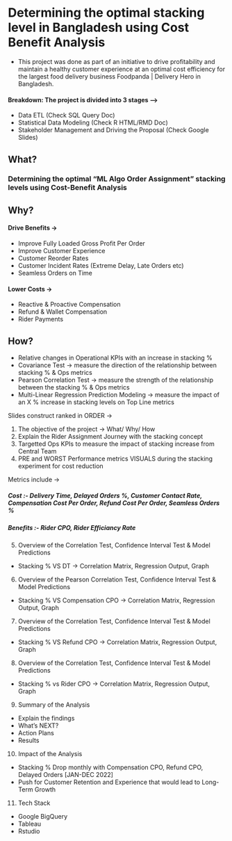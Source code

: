 # Determining the optimal stacking level in Bangladesh using Cost Benefit Analysis
 
 - This project was done as part of an initiative to drive profitability and maintain a healthy customer experience at an optimal cost efficiency for the largest food delivery business Foodpanda | Delivery Hero in Bangladesh.
 
#### Breakdown: The project is divided into 3 stages -->
 - Data ETL (Check SQL Query Doc)
 - Statistical Data Modeling (Check R HTML/RMD Doc)
 - Stakeholder Management and Driving the Proposal (Check Google Slides)

## What? 
### Determining the optimal “ML Algo Order Assignment” stacking levels using Cost-Benefit Analysis

## Why?
#### Drive Benefits → 
  - Improve Fully Loaded Gross Profit Per Order
  - Improve Customer Experience 
  - Customer Reorder Rates
  - Customer Incident Rates (Extreme Delay, Late Orders etc)
  - Seamless Orders on Time 

#### Lower Costs →
  - Reactive & Proactive Compensation
  - Refund & Wallet Compensation
  - Rider Payments

## How?
  - Relative changes in Operational KPIs with an increase in stacking %
  - Covariance Test → measure the direction of the relationship between stacking % & Ops metrics
  - Pearson Correlation Test → measure the strength of the relationship between the stacking % & Ops metrics
  - Multi-Linear Regression Prediction Modeling → measure the impact of an X % increase in stacking levels on Top Line metrics

Slides construct ranked in ORDER →

1. The objective of the project → What/ Why/ How
2. Explain the Rider Assignment Journey with the stacking concept
3. Targetted Ops KPIs to measure the impact of stacking increase from Central Team
4. PRE and WORST Performance metrics VISUALS during the stacking experiment for cost reduction

Metrics include → 
  ##### Cost :- Delivery Time, Delayed Orders %, Customer Contact Rate, Compensation Cost Per Order, Refund Cost Per Order, Seamless Orders %
  ##### Benefits :- Rider CPO, Rider Efficiancy Rate

5. Overview of the Correlation Test, Confidence Interval Test & Model Predictions 
- Stacking % VS DT → Correlation Matrix, Regression Output, Graph 


6. Overview of the Pearson Correlation Test, Confidence Interval Test & Model Predictions 
- Stacking % VS Compensation CPO →  Correlation Matrix, Regression Output, Graph


7. Overview of the Correlation Test, Confidence Interval Test & Model Predictions 
- Stacking % VS Refund CPO → Correlation Matrix, Regression Output, Graph


8. Overview of the Correlation Test, Confidence Interval Test & Model Predictions 
- Stacking % vs Rider CPO → Correlation Matrix, Regression Output, Graph


9. Summary of the Analysis
- Explain the findings
- What’s NEXT? 
- Action Plans
- Results

10. Impact of the Analysis
- Stacking % Drop monthly with Compensation CPO, Refund CPO, Delayed Orders [JAN-DEC 2022]
- Push for Customer Retention and Experience that would lead to Long-Term Growth

11. Tech Stack
- Google BigQuery
- Tableau
- Rstudio
